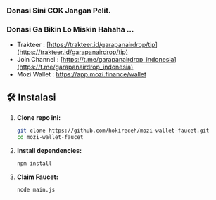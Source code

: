 ### Donasi Sini COK Jangan Pelit.
### Donasi Ga Bikin Lo Miskin Hahaha ...
- Trakteer : [https://trakteer.id/garapanairdrop/tip](https://trakteer.id/garapanairdrop/tip)
- Join Channel : [https://t.me/garapanairdrop_indonesia](https://t.me/garapanairdrop_indonesia)
- Mozi Wallet : https://app.mozi.finance/wallet

## 🛠️ Instalasi

1. **Clone repo ini:**
   ```bash
   git clone https://github.com/hokireceh/mozi-wallet-faucet.git
   cd mozi-wallet-faucet
   ```

2. **Install dependencies:**
   ```bash
   npm install
   ```
3. **Claim Faucet:**
   ```bash
   node main.js
   ```
